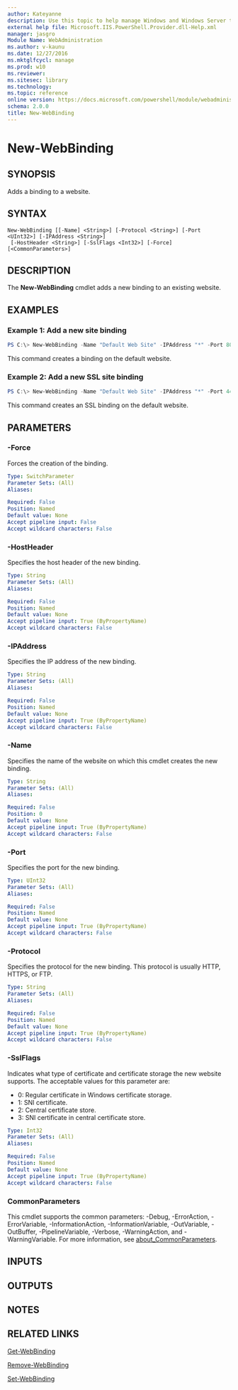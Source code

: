 ```yaml
---
author: Kateyanne
description: Use this topic to help manage Windows and Windows Server technologies with Windows PowerShell.
external help file: Microsoft.IIS.PowerShell.Provider.dll-Help.xml
manager: jasgro
Module Name: WebAdministration
ms.author: v-kaunu
ms.date: 12/27/2016
ms.mktglfcycl: manage
ms.prod: w10
ms.reviewer: 
ms.sitesec: library
ms.technology: 
ms.topic: reference
online version: https://docs.microsoft.com/powershell/module/webadministration/new-webbinding?view=windowsserver2022-ps&wt.mc_id=ps-gethelp
schema: 2.0.0
title: New-WebBinding
---
```


# New-WebBinding

## SYNOPSIS
Adds a binding to a website.

## SYNTAX

```
New-WebBinding [[-Name] <String>] [-Protocol <String>] [-Port <UInt32>] [-IPAddress <String>]
 [-HostHeader <String>] [-SslFlags <Int32>] [-Force] [<CommonParameters>]
```

## DESCRIPTION
The **New-WebBinding** cmdlet adds a new binding to an existing website.

## EXAMPLES

### Example 1: Add a new site binding
```powershell
PS C:\> New-WebBinding -Name "Default Web Site" -IPAddress "*" -Port 80 -HostHeader "TestSite"
```

This command creates a binding on the default website.

### Example 2: Add a new SSL site binding
```powershell
PS C:\> New-WebBinding -Name "Default Web Site" -IPAddress "*" -Port 443 -HostHeader "TestSite" -Protocol "https"
```

This command creates an SSL binding on the default website.

## PARAMETERS

### -Force
Forces the creation of the binding.

```yaml
Type: SwitchParameter
Parameter Sets: (All)
Aliases: 

Required: False
Position: Named
Default value: None
Accept pipeline input: False
Accept wildcard characters: False
```

### -HostHeader
Specifies the host header of the new binding.

```yaml
Type: String
Parameter Sets: (All)
Aliases: 

Required: False
Position: Named
Default value: None
Accept pipeline input: True (ByPropertyName)
Accept wildcard characters: False
```

### -IPAddress
Specifies the IP address of the new binding.

```yaml
Type: String
Parameter Sets: (All)
Aliases: 

Required: False
Position: Named
Default value: None
Accept pipeline input: True (ByPropertyName)
Accept wildcard characters: False
```

### -Name
Specifies the name of the website on which this cmdlet creates the new binding.

```yaml
Type: String
Parameter Sets: (All)
Aliases: 

Required: False
Position: 0
Default value: None
Accept pipeline input: True (ByPropertyName)
Accept wildcard characters: False
```

### -Port
Specifies the port for the new binding.

```yaml
Type: UInt32
Parameter Sets: (All)
Aliases: 

Required: False
Position: Named
Default value: None
Accept pipeline input: True (ByPropertyName)
Accept wildcard characters: False
```

### -Protocol
Specifies the protocol for the new binding.
This protocol is usually HTTP, HTTPS, or FTP.

```yaml
Type: String
Parameter Sets: (All)
Aliases: 

Required: False
Position: Named
Default value: None
Accept pipeline input: True (ByPropertyName)
Accept wildcard characters: False
```

### -SslFlags
Indicates what type of certificate and certificate storage the new website supports.
The acceptable values for this parameter are:

- 0: Regular certificate in Windows certificate storage. 
- 1: SNI certificate. 
- 2: Central certificate store.
- 3: SNI certificate in central certificate store.

```yaml
Type: Int32
Parameter Sets: (All)
Aliases: 

Required: False
Position: Named
Default value: None
Accept pipeline input: True (ByPropertyName)
Accept wildcard characters: False
```

### CommonParameters
This cmdlet supports the common parameters: -Debug, -ErrorAction, -ErrorVariable, -InformationAction, -InformationVariable, -OutVariable, -OutBuffer, -PipelineVariable, -Verbose, -WarningAction, and -WarningVariable. For more information, see [about_CommonParameters](https://go.microsoft.com/fwlink/?LinkID=113216).

## INPUTS

## OUTPUTS

## NOTES

## RELATED LINKS

[Get-WebBinding](./Get-WebBinding.md)

[Remove-WebBinding](./Remove-WebBinding.md)

[Set-WebBinding](./Set-WebBinding.md)
